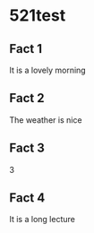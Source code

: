 # 521test

## Fact 1
It is a lovely morning

## Fact 2
The weather is nice

## Fact 3
3

## Fact 4
It is a long lecture

